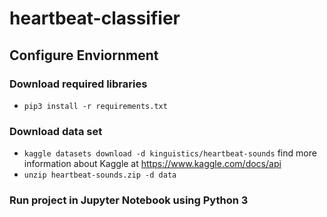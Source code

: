 # heartbeat-classifier

## Configure Enviornment

### Download required libraries

- `pip3 install -r requirements.txt`

### Download data set

- `kaggle datasets download -d kinguistics/heartbeat-sounds` find more information about Kaggle at <https://www.kaggle.com/docs/api>
- `unzip heartbeat-sounds.zip -d data`

### Run project in Jupyter Notebook using Python 3
